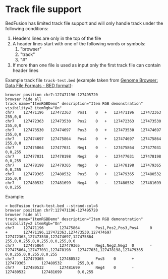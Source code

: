 # Track file support

BedFusion has limited track file support and will only handle track under the following conditions:

1. Headers lines are only in the top of the file
1. A header lines start with one of the following words or symbols:
    1. "browser"
    1. "track"
    1. "#"
1. If more than one file is used as input only the first track file can contain header lines

Example track file `track-test.bed` (example taken from [Genome Browser: Data File Formats - BED format](https://genome.ucsc.edu/FAQ/FAQformat.html#format1)):

```bed
browser position chr7:127471196-127495720
browser hide all
track name="ItemRGBDemo" description="Item RGB demonstration" visibility=2 itemRgb="On"
chr7	127471196	127472363	Pos1	0	+	127471196	127472363	255,0,0
chr7	127472363	127473530	Pos2	0	+	127472363	127473530	255,0,0
chr7	127473530	127474697	Pos3	0	+	127473530	127474697	255,0,0
chr7	127474697	127475864	Pos4	0	+	127474697	127475864	255,0,0
chr7	127475864	127477031	Neg1	0	-	127475864	127477031	0,0,255
chr7	127477031	127478198	Neg2	0	-	127477031	127478198	0,0,255
chr7	127478198	127479365	Neg3	0	-	127478198	127479365	0,0,255
chr7	127479365	127480532	Pos5	0	+	127479365	127480532	255,0,0
chr7	127480532	127481699	Neg4	0	-	127480532	127481699	0,0,255
```
Example:

```bed
> bedfusion track-test.bed --strand-col=6
browser position chr7:127471196-127495720
browser hide all
track name="ItemRGBDemo" description="Item RGB demonstration" visibility=2 itemRgb="On"
chr7    127471196       127475864       Pos1,Pos2,Pos3,Pos4     0       +       127471196,127472363,127473530,127474697 127472363,127473530,127474697,127475864 255,0,0,255,0,0,255,0,0,255,0,0
chr7    127475864       127479365       Neg1,Neg2,Neg3  0       -       127475864,127477031,127478198   127477031,127478198,127479365   0,0,255,0,0,255,0,0,255
chr7    127479365       127480532       Pos5    0       +       127479365       127480532       255,0,0
chr7    127480532       127481699       Neg4    0       -       127480532       127481699       0,0,255
```
